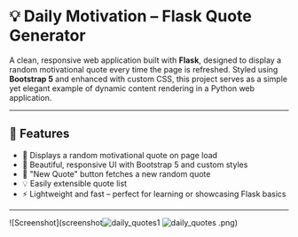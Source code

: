 # 💡 Daily Motivation – Flask Quote Generator

A clean, responsive web application built with **Flask**, designed to display a random motivational quote every time the page is refreshed. Styled using **Bootstrap 5** and enhanced with custom CSS, this project serves as a simple yet elegant example of dynamic content rendering in a Python web application.

---

## 🧩 Features

- 🎯 Displays a random motivational quote on page load
- 🎨 Beautiful, responsive UI with Bootstrap 5 and custom styles
- 🔁 "New Quote" button fetches a new random quote
- 💡 Easily extensible quote list
- ⚡ Lightweight and fast – perfect for learning or showcasing Flask basics

---
![Screenshot](screenshot![daily_quotes1](https://github.com/user-attachments/assets/7c241c30-76e0-4061-9282-4bccb6dd56ee)
![daily_quotes](https://github.com/user-attachments/assets/78fb4cdc-8798-45f5-a870-5016a6d8e4bb)
.png)
